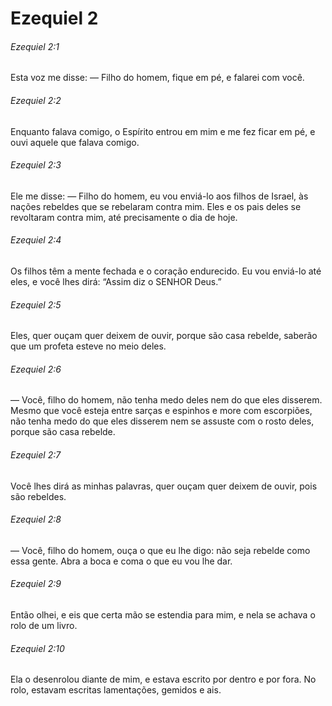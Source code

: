 # Ezequiel 2

###### Ezequiel 2:1

Esta voz me disse: — Filho do homem, fique em pé, e falarei com você.

###### Ezequiel 2:2

Enquanto falava comigo, o Espírito entrou em mim e me fez ficar em pé, e ouvi aquele que falava comigo.

###### Ezequiel 2:3

Ele me disse: — Filho do homem, eu vou enviá-lo aos filhos de Israel, às nações rebeldes que se rebelaram contra mim. Eles e os pais deles se revoltaram contra mim, até precisamente o dia de hoje.

###### Ezequiel 2:4

Os filhos têm a mente fechada e o coração endurecido. Eu vou enviá-lo até eles, e você lhes dirá: “Assim diz o SENHOR Deus.”

###### Ezequiel 2:5

Eles, quer ouçam quer deixem de ouvir, porque são casa rebelde, saberão que um profeta esteve no meio deles.

###### Ezequiel 2:6

— Você, filho do homem, não tenha medo deles nem do que eles disserem. Mesmo que você esteja entre sarças e espinhos e more com escorpiões, não tenha medo do que eles disserem nem se assuste com o rosto deles, porque são casa rebelde.

###### Ezequiel 2:7

Você lhes dirá as minhas palavras, quer ouçam quer deixem de ouvir, pois são rebeldes.

###### Ezequiel 2:8

— Você, filho do homem, ouça o que eu lhe digo: não seja rebelde como essa gente. Abra a boca e coma o que eu vou lhe dar.

###### Ezequiel 2:9

Então olhei, e eis que certa mão se estendia para mim, e nela se achava o rolo de um livro.

###### Ezequiel 2:10

Ela o desenrolou diante de mim, e estava escrito por dentro e por fora. No rolo, estavam escritas lamentações, gemidos e ais.

